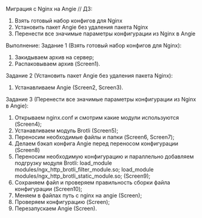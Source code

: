 Миграция с Nginx на Angie // ДЗ: 
1. Взять готовый набор конфигов для Nginx
2. Установить пакет Angie без удаления пакета Nginx
3. Перенести все значимые параметры конфигурации из Nginx в Angie

Выполнение:
Задание 1 (Взять готовый набор конфигов для Nginx):
1) Закидываем архив на сервер;
2) Распаковываем архив (Screen1).

Задание 2 (Установить пакет Angie без удаления пакета Nginx):
1) Устанавливаем Angie (Screen2, Screen3).

Задание 3 (Перенести все значимые параметры конфигурации из Nginx в Angie):
1) Открываем nginx.conf и смотрим какие модули используются (Screen4);
2) Устанавливаем модуль Brotli (Screen5);
3) Переносим необходимые файлы и папки (Screen6, Screen7);
4) Делаем бэкап конфига Angie перед переносом конфигурации (Screen8)
5) Переносим необходимую конфигурацию и параллельно добавляем подгрузку модуля Brotli:
load_module modules/ngx_http_brotli_filter_module.so;
load_module modules/ngx_http_brotli_static_module.so;
(Screen9);
6) Сохраняем файл и проверяем правильность сборки файла конфигурации (Screen10);
7) Меняем в файлах путь с nginx на angie (Screen);
8) Проверяем конфигурацию (Screen);
9) Перезапускаем Angie (Screen).
